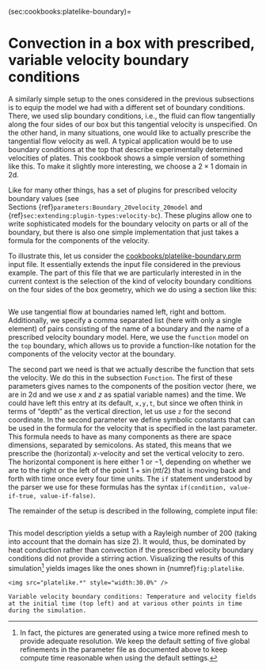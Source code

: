(sec:cookbooks:platelike-boundary)=
# Convection in a box with prescribed, variable velocity boundary conditions

A similarly simple setup to the ones considered in the previous subsections is
to equip the model we had with a different set of boundary conditions. There,
we used slip boundary conditions, i.e., the fluid can flow tangentially along
the four sides of our box but this tangential velocity is unspecified. On the
other hand, in many situations, one would like to actually prescribe the
tangential flow velocity as well. A typical application would be to use
boundary conditions at the top that describe experimentally determined
velocities of plates. This cookbook shows a simple version of something like
this. To make it slightly more interesting, we choose a $2\times 1$ domain in
2d.

Like for many other things, has a set of plugins for prescribed velocity
boundary values (see
Sections&nbsp;{ref}`parameters:Boundary_20velocity_20model` and
{ref}`sec:extending:plugin-types:velocity-bc`). These plugins allow one
to write sophisticated models for the boundary velocity on parts or all of the
boundary, but there is also one simple implementation that just takes a
formula for the components of the velocity.

To illustrate this, let us consider the
[cookbooks/platelike-boundary.prm](https://github.com/geodynamics/aspect/blob/main/cookbooks/platelike-boundary/platelike-boundary.prm) input file. It
essentially extends the input file considered in the previous example. The
part of this file that we are particularly interested in in the current
context is the selection of the kind of velocity boundary conditions on the
four sides of the box geometry, which we do using a section like this:

``` {literalinclude} boundary.part.prm
```

We use tangential flow at boundaries named left, right and bottom.
Additionally, we specify a comma separated list (here with only a single
element) of pairs consisting of the name of a boundary and the name of a
prescribed velocity boundary model. Here, we use the `function` model on the
`top` boundary, which allows us to provide a function-like notation for the
components of the velocity vector at the boundary.

The second part we need is that we actually describe the function that sets
the velocity. We do this in the subsection `Function`. The first of these
parameters gives names to the components of the position vector (here, we are
in 2d and we use $x$ and $z$ as spatial variable names) and the time. We could
have left this entry at its default, `x,y,t`, but since we often think in
terms of &ldquo;depth&rdquo; as the vertical direction, let us use `z` for the
second coordinate. In the second parameter we define symbolic constants that
can be used in the formula for the velocity that is specified in the last
parameter. This formula needs to have as many components as there are space
dimensions, separated by semicolons. As stated, this means that we prescribe
the (horizontal) $x$-velocity and set the vertical velocity to zero. The
horizontal component is here either $1$ or $-1$, depending on whether we are
to the right or the left of the point $1+\sin(\pi t/2)$ that is moving back
and forth with time once every four time units. The `if` statement understood
by the parser we use for these formulas has the syntax
`if(condition, value-if-true, value-if-false)`.

The remainder of the setup is described in the following, complete input file:

``` {literalinclude} platelike.prm
```

This model description yields a setup with a Rayleigh number of 200 (taking
into account that the domain has size 2). It would, thus, be dominated by heat
conduction rather than convection if the prescribed velocity boundary
conditions did not provide a stirring action. Visualizing the results of this
simulation[^footnote1] yields images like the ones shown in {numref}`fig:platelike`.

```{figure-md} fig:platelike
<img src="platelike.*" style="width:30.0%" />

Variable velocity boundary conditions: Temperature and velocity fields at the initial time (top left) and at various other points in time during the simulation.
```

[^footnote1]: In fact, the pictures are generated using a twice more refined mesh to
provide adequate resolution. We keep the default setting of five global
refinements in the parameter file as documented above to keep compute time
reasonable when using the default settings.
